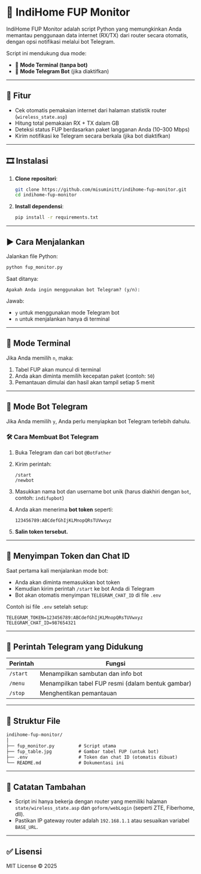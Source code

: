 # 📶 IndiHome FUP Monitor

IndiHome FUP Monitor adalah script Python yang memungkinkan Anda memantau penggunaan data internet (RX/TX) dari router secara otomatis, dengan opsi notifikasi melalui bot Telegram.

Script ini mendukung dua mode:

* 📿 **Mode Terminal (tanpa bot)**
* 🤖 **Mode Telegram Bot** (jika diaktifkan)

---

## 🔧 Fitur

* Cek otomatis pemakaian internet dari halaman statistik router (`wireless_state.asp`)
* Hitung total pemakaian RX + TX dalam GB
* Deteksi status FUP berdasarkan paket langganan Anda (10–300 Mbps)
* Kirim notifikasi ke Telegram secara berkala (jika bot diaktifkan)

---

## 🎞️ Instalasi

1. **Clone repositori**:

   ```bash
   git clone https://github.com/misuminitt/indihome-fup-monitor.git
   cd indihome-fup-monitor
   ```

2. **Install dependensi**:

   ```bash
   pip install -r requirements.txt
   ```

---

## ▶️ Cara Menjalankan

Jalankan file Python:

```bash
python fup_monitor.py
```

Saat ditanya:

```
Apakah Anda ingin menggunakan bot Telegram? (y/n):
```

Jawab:

* `y` untuk menggunakan mode Telegram bot
* `n` untuk menjalankan hanya di terminal

---

## 🧪 Mode Terminal

Jika Anda memilih `n`, maka:

1. Tabel FUP akan muncul di terminal
2. Anda akan diminta memilih kecepatan paket (contoh: `50`)
3. Pemantauan dimulai dan hasil akan tampil setiap 5 menit

---

## 🤖 Mode Bot Telegram

Jika Anda memilih `y`, Anda perlu menyiapkan bot Telegram terlebih dahulu.

### 🛠️ Cara Membuat Bot Telegram

1. Buka Telegram dan cari bot `@BotFather`

2. Kirim perintah:

   ```
   /start
   /newbot
   ```

3. Masukkan nama bot dan username bot unik (harus diakhiri dengan `bot`, contoh: `indifupbot`)

4. Anda akan menerima **bot token** seperti:

   ```
   123456789:ABCdefGhIjKLMnopQRsTUVwxyz
   ```

5. **Salin token tersebut.**

---

## 📄 Menyimpan Token dan Chat ID

Saat pertama kali menjalankan mode bot:

* Anda akan diminta memasukkan bot token
* Kemudian kirim perintah `/start` ke bot Anda di Telegram
* Bot akan otomatis menyimpan `TELEGRAM_CHAT_ID` di file `.env`

Contoh isi file `.env` setelah setup:

```
TELEGRAM_TOKEN=123456789:ABCdefGhIjKLMnopQRsTUVwxyz
TELEGRAM_CHAT_ID=987654321
```

---

## 💬 Perintah Telegram yang Didukung

| Perintah  | Fungsi                                              |
| --------- | --------------------------------------------------- |
| `/start`  | Menampilkan sambutan dan info bot                   |
| `/menu`   | Menampilkan tabel FUP resmi (dalam bentuk gambar)   |
| `/stop`   | Menghentikan pemantauan                             |

---

## 📁 Struktur File

```txt
indihome-fup-monitor/
│
├── fup_monitor.py         # Script utama
├── fup_table.jpg          # Gambar tabel FUP (untuk bot)
├── .env                   # Token dan chat ID (otomatis dibuat)
└── README.md              # Dokumentasi ini
```

---

## 📝 Catatan Tambahan

* Script ini hanya bekerja dengan router yang memiliki halaman `state/wireless_state.asp` dan `goform/webLogin` (seperti ZTE, Fiberhome, dll).
* Pastikan IP gateway router adalah `192.168.1.1` atau sesuaikan variabel `BASE_URL`.

---

## ✅ Lisensi

MIT License © 2025
